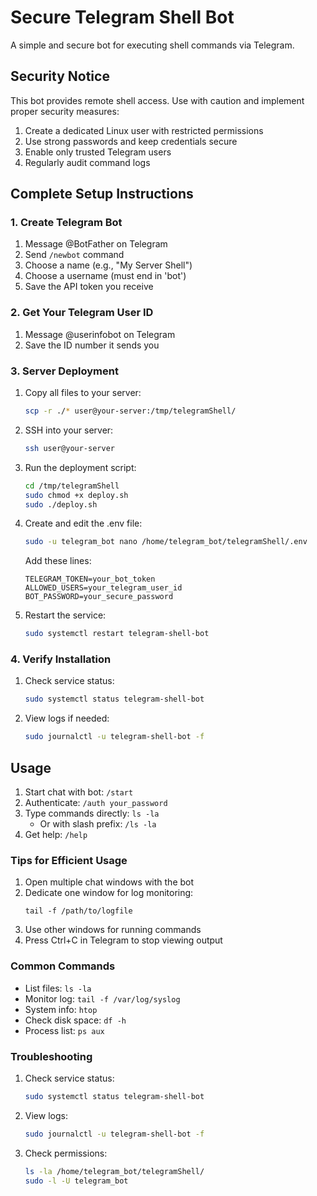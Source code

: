 # Secure Telegram Shell Bot

A simple and secure bot for executing shell commands via Telegram.

## Security Notice
This bot provides remote shell access. Use with caution and implement proper security measures:
1. Create a dedicated Linux user with restricted permissions
2. Use strong passwords and keep credentials secure
3. Enable only trusted Telegram users
4. Regularly audit command logs

## Complete Setup Instructions

### 1. Create Telegram Bot
1. Message @BotFather on Telegram
2. Send `/newbot` command
3. Choose a name (e.g., "My Server Shell")
4. Choose a username (must end in 'bot')
5. Save the API token you receive

### 2. Get Your Telegram User ID
1. Message @userinfobot on Telegram
2. Save the ID number it sends you

### 3. Server Deployment
1. Copy all files to your server:
   ```bash
   scp -r ./* user@your-server:/tmp/telegramShell/
   ```

2. SSH into your server:
   ```bash
   ssh user@your-server
   ```

3. Run the deployment script:
   ```bash
   cd /tmp/telegramShell
   sudo chmod +x deploy.sh
   sudo ./deploy.sh
   ```

4. Create and edit the .env file:
   ```bash
   sudo -u telegram_bot nano /home/telegram_bot/telegramShell/.env
   ```
   Add these lines:
   ```
   TELEGRAM_TOKEN=your_bot_token
   ALLOWED_USERS=your_telegram_user_id
   BOT_PASSWORD=your_secure_password
   ```

5. Restart the service:
   ```bash
   sudo systemctl restart telegram-shell-bot
   ```

### 4. Verify Installation
1. Check service status:
   ```bash
   sudo systemctl status telegram-shell-bot
   ```

2. View logs if needed:
   ```bash
   sudo journalctl -u telegram-shell-bot -f
   ```

## Usage
1. Start chat with bot: `/start`
2. Authenticate: `/auth your_password`
3. Type commands directly: `ls -la`
   - Or with slash prefix: `/ls -la`
4. Get help: `/help`

### Tips for Efficient Usage
1. Open multiple chat windows with the bot
2. Dedicate one window for log monitoring:
   ```
   tail -f /path/to/logfile
   ```
3. Use other windows for running commands
4. Press Ctrl+C in Telegram to stop viewing output

### Common Commands
- List files: `ls -la`
- Monitor log: `tail -f /var/log/syslog`
- System info: `htop`
- Check disk space: `df -h`
- Process list: `ps aux`

### Troubleshooting
1. Check service status:
   ```bash
   sudo systemctl status telegram-shell-bot
   ```
2. View logs:
   ```bash
   sudo journalctl -u telegram-shell-bot -f
   ```
3. Check permissions:
   ```bash
   ls -la /home/telegram_bot/telegramShell/
   sudo -l -U telegram_bot
   ``` 